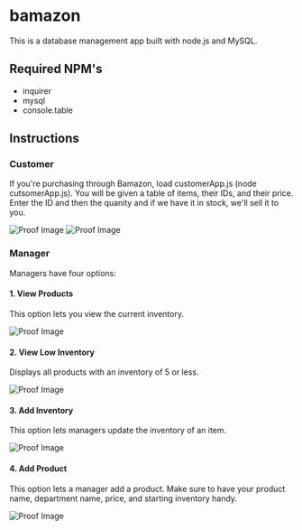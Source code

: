 # bamazon

This is a database management app built with node.js and MySQL.

## Required NPM's
- inquirer
- mysql
- console.table

## Instructions
### Customer
If you're purchasing through Bamazon, load customerApp.js (node cutsomerApp.js).  You will be given a table of items, their IDs, and their price.  Enter the ID and then the quanity and if we have it in stock, we'll sell it to you.

![Proof Image](/images/customer1.PNG)
![Proof Image](/images/customer2.PNG)

### Manager
Managers have four options:

#### 1. View Products
This option lets you view the current inventory.

![Proof Image](/images/viewProducts.PNG)

#### 2. View Low Inventory
Displays all products with an inventory of 5 or less.

![Proof Image](/images/lowInventory.PNG)

#### 3. Add Inventory
This option lets managers update the inventory of an item.

![Proof Image](/images/addInventory.PNG)

#### 4. Add Product
This option lets a manager add a product.  Make sure to have your product name, department name, price, and starting inventory handy.

![Proof Image](/images/addProduct.PNG)

